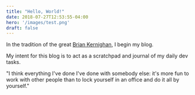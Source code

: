 ```yaml
---
title: "Hello, World!"
date: 2018-07-27T12:53:55-04:00
hero: '/images/test.png'
draft: false
---
```


In the tradition of the great [Brian Kernighan](https://www.cs.princeton.edu/~bwk/), I begin my blog.

My intent for this blog is to act as a scratchpad and journal of my daily dev tasks.

"I think everything I've done I've done with somebody else: it's more fun to work with other people than to lock yourself in an office and do it all by yourself."